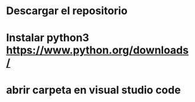 # Descargar el repositorio
# Instalar python3 https://www.python.org/downloads/
# abrir carpeta en visual studio code